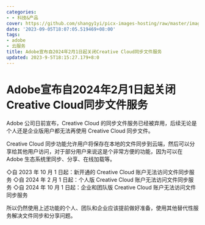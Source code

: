 ```yaml
---
categories:
- - 科技&产品
cover: https://github.com/shangy1yi/picx-images-hosting/raw/master/image.hzt7ixi5otc.webp
date: '2023-09-05T18:07:05.519469+08:00'
tags:
- adobe
- 云服务
title: Adobe宣布自2024年2月1日起关闭Creative Cloud同步文件服务
updated: 2023-9-5T18:15:27.179+8:0
---
```

# Adobe宣布自2024年2月1日起关闭Creative Cloud同步文件服务

Adobe 公司日前宣布，Creative Cloud 的同步文件服务已经被弃用，后续无论是个人还是企业版用户都无法再使用 Creative Cloud 同步文件。

Creative Cloud 同步功能允许用户将保存在本地的文件同步到云端，然后可以分享给其他用户访问，对于部分用户来说这是个非常方便的功能，因为可以在 Adobe 生态系统里同步、分享、在线加载等。

◇自 2023 年 10 月 1 日起：新开通的 Creative Cloud 账户无法访问文件同步服务
◇自 2024 年 2 月 1 日起：个人版 Creative Cloud 账户无法访问文件同步服务
◇自 2024 年 10 月 1 日起：企业和团队版 Creative Cloud 账户无法访问文件同步服务

所以仍然使用上述功能的个人、团队和企业应该提前做好准备，使用其他替代性服务解决文件同步和分享问题。
